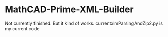 # MathCAD-Prime-XML-Builder
Not currently finished. But it kind of works. currentxlmParsingAndZip2.py is my current code
